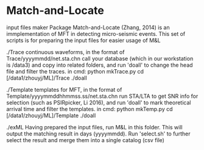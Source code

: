 # Match-and-Locate
input files maker
Package Match-and-Locate (Zhang, 2014) is an immplementation of MFT in detecting micro-seismic events.
This set of scripts is for preparing the input files for easier usage of M&L

./Trace
  continuous waveforms, in the format of Trace/yyyymmdd/net.sta.chn
  call your database (which in our workstation is /data3) and copy into related folders, and run 'doall' to change the head file and filter the traces.
  in cmd: python mkTrace.py
          cd [/data1/zhouyj/ML]/Trace
          ./doall

./Template
  templates for MFT, in the format of Template/yyyymmddhhmmss.ss/net.sta.chn 
  run STA/LTA to get SNR info for selection (such as PSIRpicker, Li 2016), and run 'doall' to mark theoretical arrival time and filter the templates.
  in cmd: python mkTemp.py
          cd [/data1/zhouyj/ML]/Template
          ./doall

./exML
  Having prepared the input files, run M&L in this folder. This will output the matching result in days (yyyymmdd). Run 'select.sh' to further select the result and merge them into a single catalog (csv file)
 
